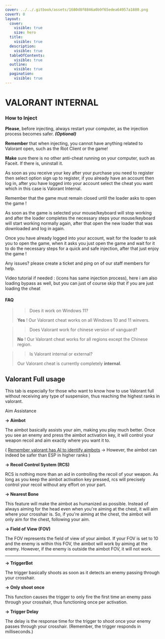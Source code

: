 ```yaml
---
cover: ../../.gitbook/assets/1680d8f8846a0b9f65edea64957a1880.png
coverY: 0
layout:
  cover:
    visible: true
    size: hero
  title:
    visible: true
  description:
    visible: true
  tableOfContents:
    visible: true
  outline:
    visible: true
  pagination:
    visible: true
---
```


# VALORANT INTERNAL

### How to Inject <a href="#how-to-inject" id="how-to-inject"></a>

**Please**, before injecting, always restart your computer, as the injection process becomes safer. _**(Optional)**_

**Remember** that when injecting, you cannot have anything related to Valorant open, such as the Riot Client or the game!

**Make** sure there is no other anti-cheat running on your computer, such as Faceit. If there is, uninstall it.

As soon as you receive your key after your purchase you need to register then select option sign up to register, if you already have an account then log in, after you have logged into your account select the cheat you want which in this case is Valorant Internal.

Remember that the game must remain closed until the loader asks to open the game !

As soon as the game is selected your mouse/keyboard will stop working and after the loader completes the necessary steps your mouse/keyboard will start working normally again, after that open the new loader that was downloaded and log in again.

Once you have already logged into your account, wait for the loader to ask you to open the game, when it asks you just open the game and wait for it to do the necessary steps for a quick and safe injection, after that just enjoy the game !

Any issues? please create a ticket and ping on of our staff members for help.

Video tutorial if needed : (icons has same injection process), here i am also loading bypass as well, but you can just of course skip that if you are just loading the cheat

#### FAQ <a href="#faq" id="faq"></a>

> > Does it work on Windows 11?
>
> **Yes** ! Our Valorant cheat works on all Windows 10 and 11 winvers.

> > Does Valorant work for chinese version of vanguard?
>
> **No** ! Our Valorant cheat works for all regions except the Chinese region.

> > Is Valorant internal or external?
>
> Our Valorant cheat is currently completely **internal**.

## Valorant Full usage

This tab is especially for those who want to know how to use Valorant full without receiving any type of suspension, thus reaching the highest ranks in valorant.

Aim Assistance

**-> Aimbot**

The aimbot basically assists your aim, making you play much better. Once you see an enemy and press the aimbot activation key, it will control your weapon recoil and aim exactly where you want it to.

( [Remember valorant has AI to identify aimbots](https://anybrain.gg/) -> However, the aimbot can indeed be safer than ESP in higher ranks )

**-> Recoil Control System (RCS)**

RCS is nothing more than an aid in controlling the recoil of your weapon. As long as you keep the aimbot activation key pressed, rcs will precisely control your recoil without any effort on your part.

**-> Nearest Bone**

This feature will make the aimbot as humanized as possible. Instead of always aiming for the head even when you're aiming at the chest, it will aim where your crosshair is. So, if you're aiming at the chest, the aimbot will only aim for the chest, following your aim.

**-> Field of View (FOV)**

The FOV represents the field of view of your aimbot. If your FOV is set to 10 and the enemy is within this FOV, the aimbot will work by aiming at the enemy. However, if the enemy is outside the aimbot FOV, it will not work.

***

**-> TriggerBot**

The trigger basically shoots as soon as it detects an enemy passing through your crosshair.

**-> Only shoot once**

This function causes the trigger to only fire the first time an enemy pass through your crosshair, thus functioning once per activation.

**-> Trigger Delay**

The delay is the response time for the trigger to shoot once your enemy passes through your crosshair. (Remember, the trigger responds in milliseconds.)
